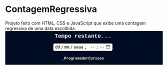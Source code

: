 # ContagemRegressiva
Projeto feito com HTML, CSS e JavaScript que exibe uma contagem regressiva de uma data escolhida.
![Funcionando](/Funcionando.gif)

